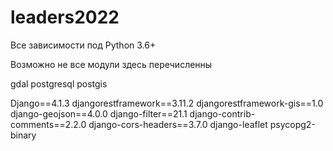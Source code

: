 # leaders2022

Все зависимости под Python 3.6+

Возможно не все модули здесь перечисленны

gdal
postgresql
postgis


Django==4.1.3
djangorestframework==3.11.2
djangorestframework-gis==1.0
django-geojson==4.0.0
django-filter==21.1
django-contrib-comments==2.2.0
django-cors-headers==3.7.0
django-leaflet
psycopg2-binary
